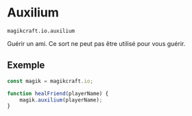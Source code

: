 
# Auxilium

`magikcraft.io.auxilium`

Guérir un ami. Ce sort ne peut pas être utilisé pour vous guérir.

## Exemple

```javascript
const magik = magikcraft.io;

function healFriend(playerName) {
    magik.auxilium(playerName);
}
```